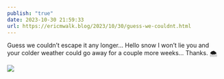 ```yaml
---
publish: "true"
date: 2023-10-30 21:59:33
url: https://ericmwalk.blog/2023/10/30/guess-we-couldnt.html
---
```

Guess we couldn’t escape it any longer… Hello snow I won’t lie you and your colder weather could go away for a couple more weeks… Thanks. 🌨️

![](https://ericmwalk.blog/uploads/2023/45c9f56d-efd9-4049-8a23-9a24d919f2b2.jpg)